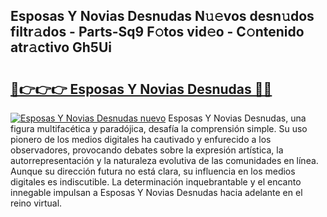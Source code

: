 ## Esposas Y Novias Desnudas N𝚞𝚎vos desn𝚞dos filtr𝚊dos - Parts-Sq9 F𝚘tos vid𝚎o - C𝚘ntenido atr𝚊ctivo Gh5Ui

# <h2><a href="http://mbaa8d.tromn.icu/?c=Esposas+Y+Novias+Desnudas">🔗👉👉👉 Esposas Y Novias Desnudas 🔗🔗</a></h2>

[![Esposas Y Novias Desnudas nuevo](https://i.imgur.com/pEAQMta.gif)](http://mbaa8d.tromn.icu/?c=Esposas+Y+Novias+Desnudas)
Esposas Y Novias Desnudas, una figura multifacética y paradójica, desafía la comprensión simple. Su uso pionero de los medios digitales ha cautivado y enfurecido a los observadores, provocando debates sobre la expresión artística, la autorrepresentación y la naturaleza evolutiva de las comunidades en línea. Aunque su dirección futura no está clara, su influencia en los medios digitales es indiscutible. La determinación inquebrantable y el encanto innegable impulsan a Esposas Y Novias Desnudas hacia adelante en el reino virtual.
